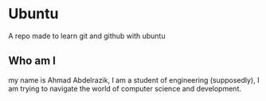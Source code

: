 # Ubuntu
A repo made to learn git and github with ubuntu

## Who am I 

my name is Ahmad Abdelrazik, I am a student of engineering (supposedly), I am trying to navigate the world of
computer science and development. 


